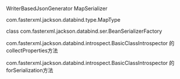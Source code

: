WriterBasedJsonGenerator
MapSerializer

com.fasterxml.jackson.databind.type.MapType

class com.fasterxml.jackson.databind.ser.BeanSerializerFactory 

com.fasterxml.jackson.databind.introspect.BasicClassIntrospector 的collectProperties方法

com.fasterxml.jackson.databind.introspect.BasicClassIntrospector 的forSerialization方法
